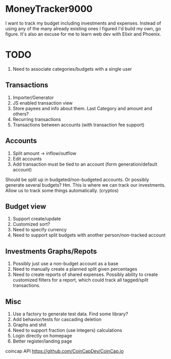 # MoneyTracker9000

I want to track my budget including investments and expenses. Instead of using any of the many already existing ones I figured I'd build my own, go figure. It's also an excuse for me to learn web dev with Elixir and Phoenix.

# TODO

1. Need to associate categories/budgets with a single user

## Transactions
1. Importer/Generator
1. JS enabled transaction view
1. Store payees and info about them. Last Category and amount and others?
1. Recurring transactions
1. Transactions between accounts (with transaction fee support)

## Accounts
1. Split amount -> inflow/outflow
1. Edit accounts
1. Add transaction must be tied to an account (form generation/default account)

Should be split up in budgeted/non-budgeted accounts. Or possibly generate several budgets? Hm.
This is where we can track our investments.
Allow us to track some things automatically. (cryptos)

## Budget view
1. Support create/update
1. Customized sort?
1. Need to specify currency
1. Need to support split budgets with another person/non-tracked account

## Investments Graphs/Repots
1. Possibly just use a non-budget account as a base
1. Need to manually create a planned split given percentages
1. Need to create reports of shared expenses.
    Possibly ability to create customized filters for a report, which could track all tagged/split transactions.

## Misc
1. Use a factory to generate test data. Find some library?
1. Add behavior/tests for cascading deletion
1. Graphs and shit
1. Need to support fraction (use integers) calculations
1. Login directly on homepage
1. Better register/landing page

coincap API <https://github.com/CoinCapDev/CoinCap.io>
